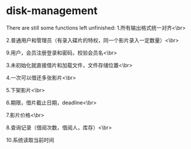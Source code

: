 # disk-management
There are still some functions left unfinished: 
1.所有输出格式统一对齐<\br>  

2.普通用户和管理员（有录入碟片的特权，同一个影片录入一定数量）<\br>    

9.用户，会员注册登录和密码，校验会员名<\br>   

3.未初始化就直接借片和加载文件，文件存储位置<\br>    

4.一次可以借还多张影片<\br>    

5.下架影片<\br>    

6.期限，借片截止日期，deadline<\br>    

7.影片价格<\br>    

8.查询记录（借阅次数，借阅人，库存）<\br>    

10.系统读取当前时间

